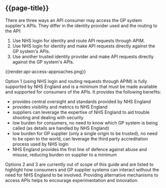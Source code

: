 ## {{page-title}}

There are three ways an API consumer may access the GP system supplier's APIs. They differ in the identity provider used and the routing to the API:

1. Use NHS login for identity and route API requests through APIM.
1. Use NHS login for identity and make API requests directly against the GP system's APIs.
1. Use another trusted identity provider and make API requests directly against the GP system's APIs.

{{render:api-access-approaches.png}}

Option 1 (using NHS login and routing requests through APIM) is fully supported by NHS England and is a minimum that must be made available and supported for consumers of the APIs. It provides the following benefits:

- provides central oversight and standards provided by NHS England
- provides visibility and metrics to NHS England
- suppliers can leverage the expertise of NHS England to aid trouble shooting and dealing with security
- low burden for consumers, no need to know which GP system is being called (as details are handled by NHS England)
- low burden for GP supplier (only a single origin to be trusted), no need to be open to the world, can leverage the third party accreditation process used by NHS login
- NHS England provides the first line of defence against abuse and misuse, reducing burden on supplier to a minimum

Options 2 and 3 are currently out of scope of this guide and are listed to highlight how consumers and GP supplier systems can interact without the need for NHS England to be involved. Providing alternative mechanisms to access APIs helps to encourage experimentation and innovation.